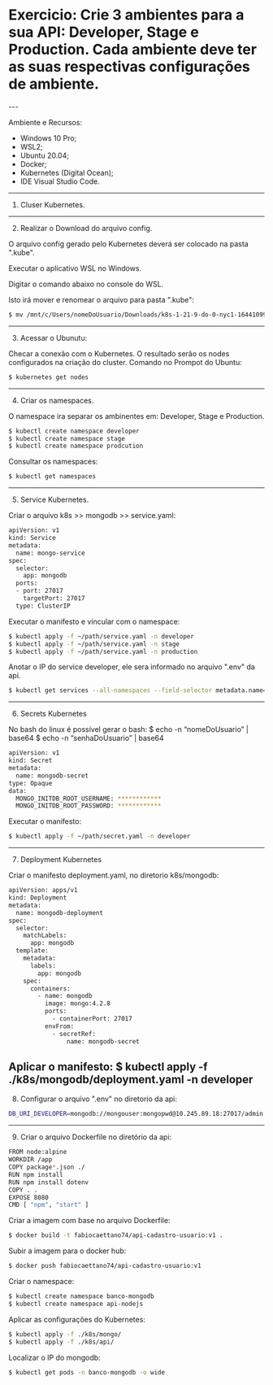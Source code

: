 <h1>Exercicio: Crie 3 ambientes para a sua API: Developer, Stage e Production. Cada ambiente deve ter as suas respectivas  configurações de ambiente.</h1>
--- 

Ambiente e Recursos:
* Windows 10 Pro;
* WSL2;
* Ubuntu 20.04;
* Docker;
* Kubernetes (Digital Ocean);
* IDE Visual Studio Code.

---
1. Cluser Kubernetes.


---
2. Realizar o Download do arquivo config.

O arquivo config gerado pelo Kubernetes deverá ser colocado na pasta ".kube".

Executar o aplicativo WSL no Windows.

Digitar o comando abaixo no console do WSL.

Isto irá mover e renomear o arquivo para pasta ".kube":

``` bash
$ mv /mnt/c/Users/nomeDoUsuario/Downloads/k8s-1-21-9-do-0-nyc1-1644109980898-kubeconfig.yaml ~/.kube/config
```
---


3. Acessar o Ubunutu:

Checar a conexão com o Kubernetes.
O resultado serão os nodes configurados na criação do cluster.
Comando no Prompot do Ubuntu:
``` bash
$ kubernetes get nodes
```
---


4. Criar os namespaces.

O namespace ira separar os ambinentes em:  Developer, Stage e Production.
``` bash
$ kubectl create namespace developer
$ kubectl create namespace stage
$ kubectl create namespace prodcution
```

Consultar os namespaces:
``` bash
$ kubectl get namespaces
```
---

5. Service Kubernetes.

Criar o arquivo k8s >> mongodb >> service.yaml:
``` bash
apiVersion: v1
kind: Service
metadata:
  name: mongo-service
spec:
  selector:    
    app: mongodb    
  ports:
  - port: 27017
    targetPort: 27017
  type: ClusterIP
```

Executar o manifesto e vincular com o namespace:

``` bash
$ kubectl apply -f ~/path/service.yaml -n developer
$ kubectl apply -f ~/path/service.yaml -n stage
$ kubectl apply -f ~/path/service.yaml -n production

```

Anotar o IP do service developer, ele sera informado no arquivo ".env" da api.

``` bash
$ kubectl get services --all-namespaces --field-selector metadata.name=mongo-service
```
---


6. Secrets Kubernetes


No bash do linux é possível gerar o bash:
$ echo -n “nomeDoUsuario” | base64
$ echo -n “senhaDoUsuario” | base64


``` bash
apiVersion: v1
kind: Secret
metadata:
  name: mongodb-secret  
type: Opaque
data:
  MONGO_INITDB_ROOT_USERNAME: ************
  MONGO_INITDB_ROOT_PASSWORD: ************
```

Executar o manifesto:

``` bash
$ kubectl apply -f ~/path/secret.yaml -n developer
```
---


7. Deployment Kubernetes

Criar o manifesto deployment.yaml, no diretorio k8s/mongodb:

``` bash
apiVersion: apps/v1
kind: Deployment
metadata:
  name: mongodb-deployment
spec:
  selector:
    matchLabels:
      app: mongodb
  template:
    metadata:
      labels:
        app: mongodb
    spec:
      containers:
        - name: mongodb
          image: mongo:4.2.8
          ports:
            - containerPort: 27017
          envFrom:
            - secretRef:
                name: mongodb-secret
```

Aplicar o manifesto:
$ kubectl apply -f ./k8s/mongodb/deployment.yaml -n developer
---


8. Configurar o arquivo ".env" no diretorio da api:

``` bash
DB_URI_DEVELOPER=mongodb://mongouser:mongopwd@10.245.89.18:27017/admin
```
---

9. Criar o arquivo Dockerfile no diretório da api:

``` bash
FROM node:alpine
WORKDIR /app
COPY package*.json ./
RUN npm install
RUN npm install dotenv
COPY . .
EXPOSE 8080
CMD [ "npm", "start" ]
```

Criar a imagem com base no arquivo Dockerfile:
 ``` bash
 $ docker build -t fabiocaettano74/api-cadastro-usuario:v1 .
 ```

 Subir a imagem para o docker hub:
 ``` bash
$ docker push fabiocaettano74/api-cadastro-usuario:v1
 ```

Criar o namespace:
``` bash
$ kubectl create namespace banco-mongodb
$ kubectl create namespace api-nodejs
```

Aplicar as configurações do Kubernetes:
``` bash
$ kubectl apply -f ./k8s/mongo/
$ kubectl apply -f ./k8s/api/
```

Localizar o IP do mongodb:
``` bash
$ kubectl get pods -n banco-mongodb -o wide
```

